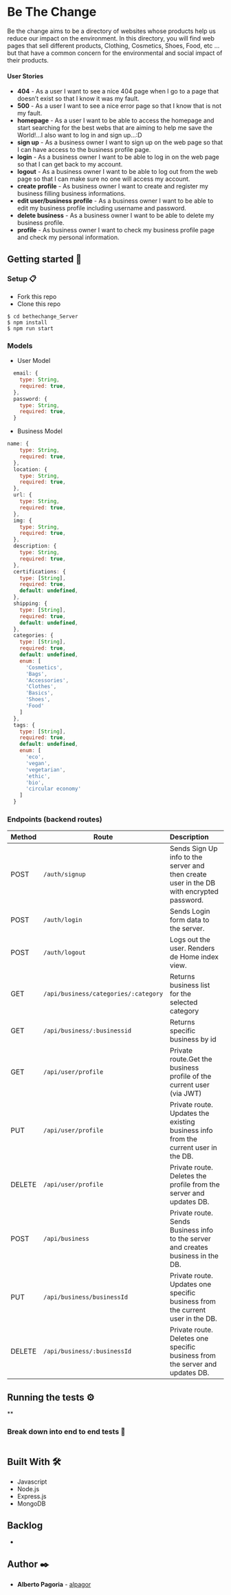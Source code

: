 # Be The Change

Be the change aims to be a directory of websites whose products help us reduce our impact on the environment.
In this directory, you will find web pages that sell different products, Clothing, Cosmetics, Shoes, Food, etc ... but that have a common concern for the environmental and social impact of their products.

#### User Stories

- **404** - As a user I want to see a nice 404 page when I go to a page that doesn’t exist so that I know it was my fault.
- **500** - As a user I want to see a nice error page so that I know that is not my fault.
- **homepage** - As a user I want to be able to access the homepage and start searching for the best webs that are aiming to help me save the World!...I also want to log in and sign up...:D
- **sign up** - As a business owner I want to sign up on the web page so that I can have access to the business profile page.
- **login** - As a business owner I want to be able to log in on the web page so that I can get back to my account.
- **logout** - As a business owner I want to be able to log out from the web page so that I can make sure no one will access my account.
- **create profile** - As business owner I want to create and register my business filling business informations.
- **edit user/business profile** - As a business owner I want to be able to edit my business profile including username and password.
- **delete business** - As a business owner I want to be able to delete my business profile.
- **profile** - As business owner I want to check my business profile page and check my personal information.

## Getting started 🚀

### Setup 📋

- Fork this repo
- Clone this repo

```
$ cd bethechange_Server
$ npm install
$ npm run start
```

### Models

- User Model

```javascript
  email: {
    type: String,
    required: true,
  },
  password: {
    type: String,
    required: true,
  }
```

- Business Model

```javascript
name: {
    type: String,
    required: true,
  },
  location: {
    type: String,
    required: true,
  },
  url: {
    type: String,
    required: true,
  },
  img: {
    type: String,
    required: true,
  },
  description: {
    type: String,
    required: true,
  },
  certifications: {
    type: [String],
    required: true,
    default: undefined,
  },
  shipping: {
    type: [String],
    required: true,
    default: undefined,
  },
  categories: {
    type: [String],
    required: true,
    default: undefined,
    enum: [
      'Cosmetics',
      'Bags',
      'Accessories',
      'Clothes',
      'Basics',
      'Shoes',
      'Food'
    ]
  },
  tags: {
    type: [String],
    required: true,
    default: undefined,
    enum: [
      'eco',
      'vegan',
      'vegetarian',
      'ethic',
      'bio',
      'circular economy'
    ]
  }
```

### Endpoints (backend routes)

| Method | Route                                | Description                                                                              |
| ------ | ------------------------------------ | :--------------------------------------------------------------------------------------- |
| POST   | `/auth/signup`                       | Sends Sign Up info to the server and then create user in the DB with encrypted password. |
| POST   | `/auth/login`                        | Sends Login form data to the server.                                                     |
| POST   | `/auth/logout`                       | Logs out the user. Renders de Home index view.                                           |
| GET    | `/api/business/categories/:category` | Returns business list for the selected category                                          |
| GET    | `/api/business/:businessid`          | Returns specific business by id                                                          |
| GET    | `/api/user/profile`                  | Private route.Get the business profile of the current user (via JWT)                     |
| PUT    | `/api/user/profile`                  | Private route. Updates the existing business info from the current user in the DB.       |
| DELETE | `/api/user/profile`                  | Private route. Deletes the profile from the server and updates DB.                       |
| POST   | `/api/business`                      | Private route. Sends Business info to the server and creates business in the DB.         |
| PUT    | `/api/business/businessId`           | Private route. Updates one specific business from the current user in the DB.            |
| DELETE | `/api/business/:businessId`          | Private route. Deletes one specific business from the server and updates DB.             |

## Running the tests ⚙️

\*\*

### Break down into end to end tests 🔩

```

```

## Built With 🛠️

- Javascript
- Node.js
- Express.js
- MongoDB

## Backlog

-

## Author ✒️

- **Alberto Pagoria** - [alpagor](https://github.com/alpagor)
